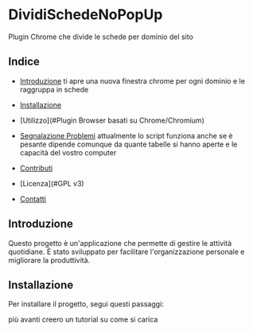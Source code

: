 # DividiSchedeNoPopUp
 
Plugin Chrome che divide le schede per dominio del sito

## Indice

- [Introduzione](#introduzione)
	ti apre una nuova finestra chrome per ogni dominio e le raggruppa in schede 
- [Installazione](#installazione)
- [Utilizzo](#Plugin Browser basati su Chrome/Chromium)
- [Segnalazione Problemi](#)
	attualmente lo script funziona anche se è pesante dipende comunque
	da quante tabelle si hanno aperte e le capacità del vostro computer
     
- [Contributi](#Io)
- [Licenza](#GPL v3)
- [Contatti](#)

## Introduzione

Questo progetto è un'applicazione che permette di gestire le attività quotidiane. È stato sviluppato per facilitare l'organizzazione personale e migliorare la produttività.

## Installazione

Per installare il progetto, segui questi passaggi:

più avanti creero un tutorial su come si carica 


